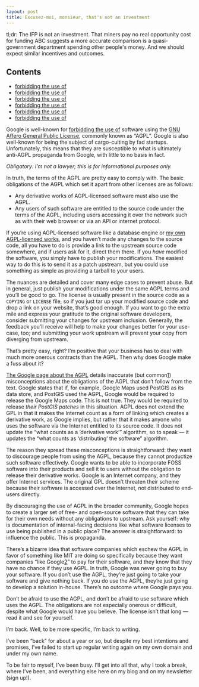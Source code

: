 ```yaml
---
layout: post
title: Excusez-moi, monsieur, that's not an investment
---
```


tl;dr: The IFP is not an investment. That miners pay no real opportunity cost for funding ABC suggests a more accurate comparison is a quasi-government department spending other people's money. And we should expect similar incentives and outcomes.

## Contents

- [forbidding the use of](https://opensource.google/docs/using/agpl-policy/)
- [forbidding the use of](https://opensource.google/docs/using/agpl-policy/)
- [forbidding the use of](https://opensource.google/docs/using/agpl-policy/)
- [forbidding the use of](https://opensource.google/docs/using/agpl-policy/)
- [forbidding the use of](https://opensource.google/docs/using/agpl-policy/)
- [forbidding the use of](https://opensource.google/docs/using/agpl-policy/)


Google is well-known for [forbidding the use of](https://opensource.google/docs/using/agpl-policy/) software using the [GNU Affero General Public License](https://www.gnu.org/licenses/agpl-3.0.en.html), commonly known as “AGPL”. Google is also well-known for being the subject of cargo-culting by fad startups. Unfortunately, this means that they are susceptible to what is ultimately anti-AGPL propaganda from Google, with little to no basis in fact.

_Obligatory: I’m not a lawyer; this is for informational purposes only._

In truth, the terms of the AGPL are pretty easy to comply with. The basic obligations of the AGPL which set it apart from other licenses are as follows:

*   Any derivative works of AGPL-licensed software must also use the AGPL.
*   Any users of such software are entitled to the source code under the terms of the AGPL, including users accessing it over the network such as with their web browser or via an API or internet protocol.

If you’re using AGPL-licensed software like a database engine or [my own AGPL-licensed works](https://sr.ht/~sircmpwn/sourcehut/), and you haven’t made any changes to the source code, all you have to do is provide a link to the upstream source code somewhere, and if users ask for it, direct them there. If you _have_ modified the software, you simply have to publish your modifications. The easiest way to do this is to send it as a patch upstream, but you could use something as simple as providing a tarball to your users.

The nuances are detailed and cover many edge cases to prevent abuse. But in general, just publish your modifications under the same AGPL terms and you’ll be good to go. The license is usually present in the source code as a `COPYING` or `LICENSE` file, so if you just tar up your modified source code and drop a link on your website, that’s good enough. If you want to go the extra mile and express your gratitude to the original software developers, consider submitting your changes for upstream inclusion. Generally, the feedback you’ll receive will help to make your changes better for your use-case, too; and submitting your work upstream will prevent your copy from diverging from upstream.

That’s pretty easy, right? I’m positive that your business has to deal with much more onerous contracts than the AGPL. Then why does Google make a fuss about it?

[The Google page about the AGPL](https://opensource.google/docs/using/agpl-policy/) details inaccurate (but common[1](#fn:1)) misconceptions about the obligations of the AGPL that don’t follow from the text. Google states that if, for example, Google Maps used PostGIS as its data store, and PostGIS used the AGPL, Google would be required to release the Google Maps code. This is not true. They would be required to release _their PostGIS patches_ in this situation. AGPL does not extend the GPL in that it makes the Internet count as a form of linking which creates a derivative work, as Google implies, but rather that it makes anyone who uses the software via the Internet entitled to its source code. It does not update the “what counts as a ‘derivative work’” algorithm, so to speak — it updates the “what counts as ‘distributing’ the software” algorithm.

The reason they spread these misconceptions is straightforward: they want to discourage people from using the AGPL, because they cannot productize such software effectively. Google wants to be able to incorporate FOSS software into their products and sell it to users without the obligation to release their derivative works. Google is an Internet company, and they offer Internet services. The original GPL doesn’t threaten their scheme because their software is accessed over the Internet, not distributed to end-users directly.

By discouraging the use of AGPL in the broader community, Google hopes to create a larger set of free- and open-source software that they can take for their own needs without any obligations to upstream. Ask yourself: why is documentation of internal-facing decisions like what software licenses to use being published in a public place? The answer is straightforward: to influence the public. This is propaganda.

There’s a bizarre idea that software companies which eschew the AGPL in favor of something like MIT are doing so specifically because they want companies “like Google[2](#fn:2)” to pay for their software, and they know that they have no chance if they use AGPL. In truth, Google was never going to buy your software. If you don’t use the AGPL, they’re just going to take your software and give nothing back. If you do use the AGPL, they’re just going to develop a solution in-house. There’s no outcome where Google pays you.

Don’t be afraid to use the AGPL, and don’t be afraid to use software which uses the AGPL. The obligations are not especially onerous or difficult, despite what Google would have you believe. The license isn’t that long — read it and see for yourself.

I’m back. Well, to be more specific, I’m back to writing.

I’ve been “back” for about a year or so, but despite my best intentions and promises, I’ve failed to start up regular writing again on my own domain and under my own name.

To be fair to myself, I’ve been busy. I’ll get into all that, why I took a break, where I’ve been, and everything else here on my blog and on my newsletter (sign up!).
